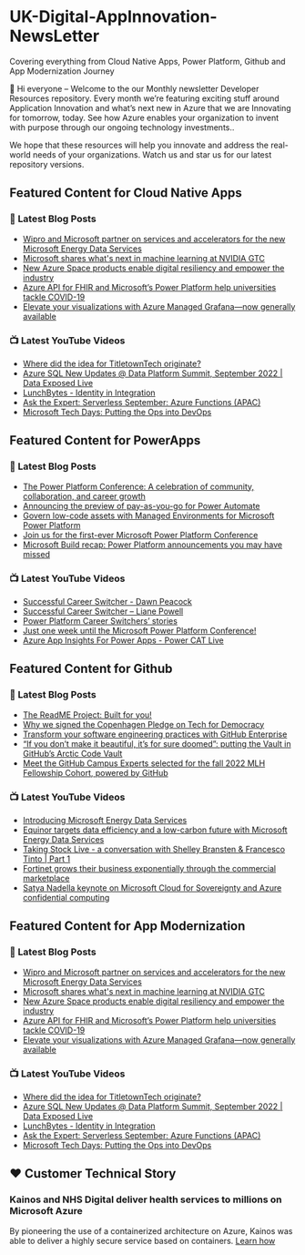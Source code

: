 # UK-Digital-AppInnovation-NewsLetter

Covering everything from Cloud Native Apps, Power Platform, Github and App Modernization Journey

👋 Hi everyone – Welcome to the our Monthly newsletter Developer Resources repository. Every month we’re featuring exciting stuff around Application Innovation and what’s next new in Azure that we are Innovating for tomorrow, today. See how Azure enables your organization to invent with purpose through our ongoing technology investments..


We hope that these resources will help you innovate and address the real-world needs of your organizations. Watch us and star us for our latest repository versions.

## Featured Content for Cloud Native Apps


### 📝 Latest Blog Posts

    
<!-- BLOGCNA:START -->
- [Wipro and Microsoft partner on services and accelerators for the new Microsoft Energy Data Services](https://azure.microsoft.com/blog/wipro-and-microsoft-partner-on-services-and-accelerators-for-the-new-microsoft-energy-data-services/)
- [Microsoft shares what's next in machine learning at NVIDIA GTC](https://azure.microsoft.com/blog/microsoft-shares-whats-next-in-machine-learning-at-nvidia-gtc/)
- [New Azure Space products enable digital resiliency and empower the industry](https://azure.microsoft.com/blog/new-azure-space-products-enable-digital-resiliency-and-empower-the-industry/)
- [Azure API for FHIR and Microsoft’s Power Platform help universities tackle COVID-19](https://azure.microsoft.com/blog/azure-api-for-fhir-and-microsoft-s-power-platform-help-universities-tackle-covid19/)
- [Elevate your visualizations with Azure Managed Grafana—now generally available](https://azure.microsoft.com/blog/elevate-your-visualizations-with-azure-managed-grafana-now-generally-available/)
<!-- BLOGCNA:END -->

### 📺 Latest YouTube Videos

 
<!-- YOUTUBECNA:START -->
- [Where did the idea for TitletownTech originate?](https://www.youtube.com/watch?v=LWRlbqA1MXs)
- [Azure SQL New Updates @ Data Platform Summit, September 2022 | Data Exposed Live](https://www.youtube.com/watch?v=Lkm19E7uFG8)
- [LunchBytes - Identity in Integration](https://www.youtube.com/watch?v=nw_tRekmijE)
- [Ask the Expert: Serverless September: Azure Functions &lpar;APAC&rpar;](https://www.youtube.com/watch?v=aBADqtkCZKs)
- [Microsoft Tech Days: Putting the Ops into DevOps](https://www.youtube.com/watch?v=livDgr-1oRU)
<!-- YOUTUBECNA:END -->

##  Featured Content for PowerApps
### 📝 Latest Blog Posts
<!-- BLOGPOWER:START -->
- [The Power Platform Conference: A celebration of community, collaboration, and career growth](https://cloudblogs.microsoft.com/powerplatform/2022/09/20/the-power-platform-conference-a-celebration-of-community-collaboration-and-career-growth/)
- [Announcing the preview of pay-as-you-go for Power Automate](https://cloudblogs.microsoft.com/powerplatform/2022/07/21/announcing-the-preview-of-pay-as-you-go-for-power-automate/)
- [Govern low-code assets with Managed Environments for Microsoft Power Platform](https://cloudblogs.microsoft.com/powerplatform/2022/07/12/govern-low-code-assets-with-managed-environments-for-microsoft-power-platform/)
- [Join us for the first-ever Microsoft Power Platform Conference](https://cloudblogs.microsoft.com/powerplatform/2022/07/12/join-us-for-the-first-ever-microsoft-power-platform-conference/)
- [Microsoft Build recap: Power Platform announcements you may have missed](https://cloudblogs.microsoft.com/powerplatform/2022/05/31/microsoft-build-recap-power-platform-announcements-you-may-have-missed/)
<!-- BLOGPOWER:END -->
 ### 📺 Latest YouTube Videos
    
<!-- YOUTUBEPOWER:START -->
- [Successful Career Switcher - Dawn Peacock](https://www.youtube.com/watch?v=wK1dOZh8iNU)
- [Successful Career Switcher – Liane Powell](https://www.youtube.com/watch?v=rAD1Z9TCrFE)
- [Power Platform Career Switchers’ stories](https://www.youtube.com/watch?v=0t60-MRQzRw)
- [Just one week until the Microsoft Power Platform Conference!](https://www.youtube.com/watch?v=Xz1ecvE7nOY)
- [Azure App Insights For Power Apps - Power CAT Live](https://www.youtube.com/watch?v=nokrKJ2SfsE)
<!-- YOUTUBEPOWER:END -->

##  Featured Content for Github
### 📝 Latest Blog Posts
<!-- BLOGGITHUB:START -->
- [The ReadME Project: Built for you!](https://github.blog/2022-09-21-the-readme-project-built-for-you/)
- [Why we signed the Copenhagen Pledge on Tech for Democracy](https://github.blog/2022-09-21-why-we-signed-the-copenhagen-pledge-on-tech-for-democracy/)
- [Transform your software engineering practices with GitHub Enterprise](https://github.blog/2022-09-20-transform-your-software-engineering-practices-with-github-enterprise/)
- [“If you don’t make it beautiful, it’s for sure doomed”: putting the Vault in GitHub’s Arctic Code Vault](https://github.blog/2022-09-20-if-you-dont-make-it-beautiful-its-for-sure-doomed-putting-the-vault-in-githubs-arctic-code-vault/)
- [Meet the GitHub Campus Experts selected for the fall 2022 MLH Fellowship Cohort, powered by GitHub](https://github.blog/2022-09-19-meet-the-github-campus-experts-selected-for-the-fall-2022-mlh-fellowship-cohort-powered-by-github/)
<!-- BLOGGITHUB:END -->
### 📺 Latest YouTube Videos
<!-- YOUTUBEGITHUB:START -->
- [Introducing Microsoft Energy Data Services](https://www.youtube.com/watch?v=2dv-iXQgaq4)
- [Equinor targets data efficiency and a low-carbon future with Microsoft Energy Data Services](https://www.youtube.com/watch?v=cs-qek0Aqmc)
- [Taking Stock Live - a conversation with Shelley Bransten &amp; Francesco Tinto | Part 1](https://www.youtube.com/watch?v=-6vQdsHuruI)
- [Fortinet grows their business exponentially through the commercial marketplace](https://www.youtube.com/watch?v=a7KEsmrEXz8)
- [Satya Nadella keynote on Microsoft Cloud for Sovereignty and Azure confidential computing](https://www.youtube.com/watch?v=L35eKUN4ZZ8)
<!-- YOUTUBEGITHUB:END -->
##  Featured Content for App Modernization
### 📝 Latest Blog Posts
<!-- BLOGAPPMOD:START -->
- [Wipro and Microsoft partner on services and accelerators for the new Microsoft Energy Data Services](https://azure.microsoft.com/blog/wipro-and-microsoft-partner-on-services-and-accelerators-for-the-new-microsoft-energy-data-services/)
- [Microsoft shares what's next in machine learning at NVIDIA GTC](https://azure.microsoft.com/blog/microsoft-shares-whats-next-in-machine-learning-at-nvidia-gtc/)
- [New Azure Space products enable digital resiliency and empower the industry](https://azure.microsoft.com/blog/new-azure-space-products-enable-digital-resiliency-and-empower-the-industry/)
- [Azure API for FHIR and Microsoft’s Power Platform help universities tackle COVID-19](https://azure.microsoft.com/blog/azure-api-for-fhir-and-microsoft-s-power-platform-help-universities-tackle-covid19/)
- [Elevate your visualizations with Azure Managed Grafana—now generally available](https://azure.microsoft.com/blog/elevate-your-visualizations-with-azure-managed-grafana-now-generally-available/)
<!-- BLOGAPPMOD:END -->
### 📺 Latest YouTube Videos
<!-- YOUTUBEAPPMOD:START -->
- [Where did the idea for TitletownTech originate?](https://www.youtube.com/watch?v=LWRlbqA1MXs)
- [Azure SQL New Updates @ Data Platform Summit, September 2022 | Data Exposed Live](https://www.youtube.com/watch?v=Lkm19E7uFG8)
- [LunchBytes - Identity in Integration](https://www.youtube.com/watch?v=nw_tRekmijE)
- [Ask the Expert: Serverless September: Azure Functions &lpar;APAC&rpar;](https://www.youtube.com/watch?v=aBADqtkCZKs)
- [Microsoft Tech Days: Putting the Ops into DevOps](https://www.youtube.com/watch?v=livDgr-1oRU)
<!-- YOUTUBEAPPMOD:END -->


## ♥️ Customer Technical Story 

### Kainos and NHS Digital deliver health services to millions on Microsoft Azure

By pioneering the use of a containerized architecture on Azure, Kainos was able to deliver a highly secure service based on containers. [Learn how](https://customers.microsoft.com/en-us/story/1368348549535774520-kainos-and-nhs-digital-deliver-health-services-to-millions-on-microsoft-azure)

